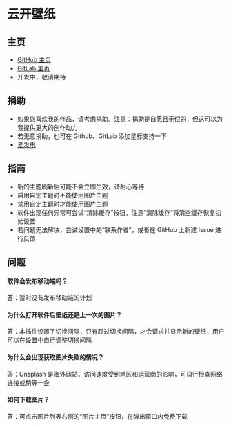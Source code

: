 # 云开壁纸

## 主页
* [GitHub 主页](https://github.com/xyk953651094/SkyWallpaper-Electron "跳转至 GitHub 主页")
* [GitLab 主页](https://gitlab.com/xyk953651094/SkyWallpaper-Electron "跳转至 GitLab 主页")
* 开发中，敬请期待

## 捐助
* 如果您喜欢我的作品，请考虑捐助。注意：捐助是自愿且无偿的，但这可以为我提供更大的创作动力
* 若无意捐助，也可在 Github、GitLab 添加星标支持一下
* [爱发电](https://afdian.net/a/xyk953651094 "跳转至爱发电")

## 指南
* 新的主题刷新后可能不会立即生效，请耐心等待
* 启用自定主题时不能使用图片主题
* 禁用自定主题时才能使用图片主题
* 软件出现任何异常可尝试“清除缓存”按钮，注意”清除缓存“将清空缓存恢复初始设置
* 若问题无法解决，尝试设置中的“联系作者”，或者在 GitHub 上新建 Issue 进行反馈

## 问题
#### 软件会发布移动端吗？
答：暂时没有发布移动端的计划
#### 为什么打开软件后壁纸还是上一次的图片？
答：本插件设置了切换间隔，只有超过切换间隔，才会请求并显示新的壁纸，用户可以在设置中自行调整切换间隔
#### 为什么会出现获取图片失败的情况？
答：Unsplash 是海外网站，访问速度受到地区和运营商的影响，可自行检查网络连接或稍等一会
#### 如何下载图片？
答：可点击图片列表右侧的“图片主页”按钮，在弹出窗口内免费下载